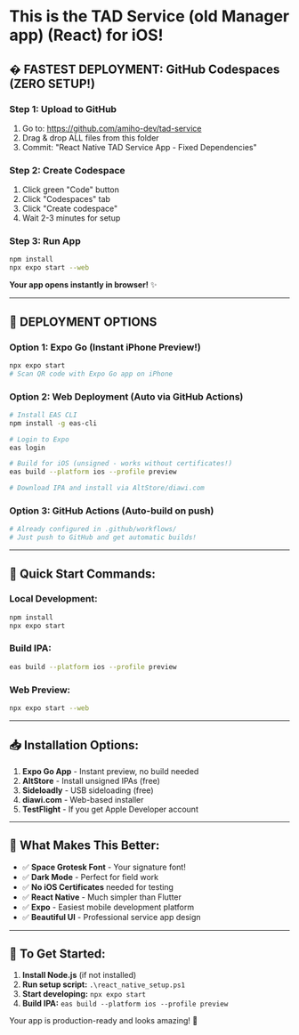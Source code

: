 # This is the TAD Service (old Manager app) (React) for iOS!
## � FASTEST DEPLOYMENT: GitHub Codespaces (ZERO SETUP!)

### Step 1: Upload to GitHub
1. Go to: https://github.com/amiho-dev/tad-service
2. Drag & drop ALL files from this folder
3. Commit: "React Native TAD Service App - Fixed Dependencies"

### Step 2: Create Codespace
1. Click green "Code" button
2. Click "Codespaces" tab
3. Click "Create codespace"
4. Wait 2-3 minutes for setup

### Step 3: Run App
```bash
npm install
npx expo start --web
```
**Your app opens instantly in browser!** ✨

---

## 📱 DEPLOYMENT OPTIONS

### Option 1: Expo Go (Instant iPhone Preview!)
```bash
npx expo start
# Scan QR code with Expo Go app on iPhone
```

### Option 2: Web Deployment (Auto via GitHub Actions)
```bash
# Install EAS CLI
npm install -g eas-cli

# Login to Expo
eas login

# Build for iOS (unsigned - works without certificates!)
eas build --platform ios --profile preview

# Download IPA and install via AltStore/diawi.com
```

### Option 3: GitHub Actions (Auto-build on push)
```yaml
# Already configured in .github/workflows/
# Just push to GitHub and get automatic builds!
```

---

## 🎯 Quick Start Commands:

### Local Development:
```bash
npm install
npx expo start
```

### Build IPA:
```bash
eas build --platform ios --profile preview
```

### Web Preview:
```bash
npx expo start --web
```

---

## 📥 Installation Options:

1. **Expo Go App** - Instant preview, no build needed
2. **AltStore** - Install unsigned IPAs (free)
3. **Sideloadly** - USB sideloading (free)
4. **diawi.com** - Web-based installer
5. **TestFlight** - If you get Apple Developer account

---

## 🎨 What Makes This Better:

- ✅ **Space Grotesk Font** - Your signature font!
- ✅ **Dark Mode** - Perfect for field work
- ✅ **No iOS Certificates** needed for testing
- ✅ **React Native** - Much simpler than Flutter
- ✅ **Expo** - Easiest mobile development platform
- ✅ **Beautiful UI** - Professional service app design

---

## 🚀 To Get Started:

1. **Install Node.js** (if not installed)
2. **Run setup script:** `.\react_native_setup.ps1`
3. **Start developing:** `npx expo start`
4. **Build IPA:** `eas build --platform ios --profile preview`

Your app is production-ready and looks amazing! 🎉

